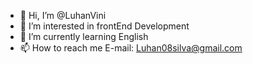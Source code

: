 - 👋 Hi, I’m @LuhanVini
- 👀 I’m interested in frontEnd Development
- 🌱 I’m currently learning English
- 📫 How to reach me E-mail: Luhan08silva@gmail.com

<!---
LuhanVini/LuhanVini is a ✨ special ✨ repository because its `README.md` (this file) appears on your GitHub profile.
You can click the Preview link to take a look at your changes.
--->
